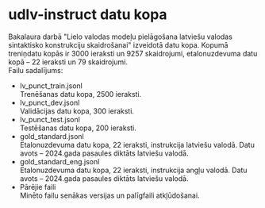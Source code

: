 # udlv-instruct datu kopa
Bakalaura darbā "Lielo valodas modeļu pielāgošana latviešu valodas sintaktisko konstrukciju skaidrošanai" izveidotā datu kopa. Kopumā treniņdatu kopās ir 3000 ieraksti un 9257 skaidrojumi, etalonuzdevuma datu kopā – 22 ieraksti un 79 skaidrojumi.<br>
Failu sadalījums:
- lv_punct_train.jsonl<br>
    Trenēšanas datu kopa, 2500 ieraksti.
- lv_punct_dev.jsonl<br>
    Validācijas datu kopa, 300 ieraksti.
- lv_punct_test.jsonl<br>
    Testēšanas datu kopa, 200 ieraksti.
- gold_standard.jsonl<br>
    Etalonuzdevuma datu kopa, 22 ieraksti, instrukcija latviešu valodā. Datu avots – 2024.gada pasaules diktāts latviešu valodā.
- gold_standard_eng.jsonl<br>
    Etalonuzdevuma datu kopa, 22 ieraksti, instrukcija angļu valodā. Datu avots – 2024.gada pasaules diktāts latviešu valodā.
- Pārējie faili<br>
    Minēto failu senākas versijas un palīgfaili atkļūdošanai.